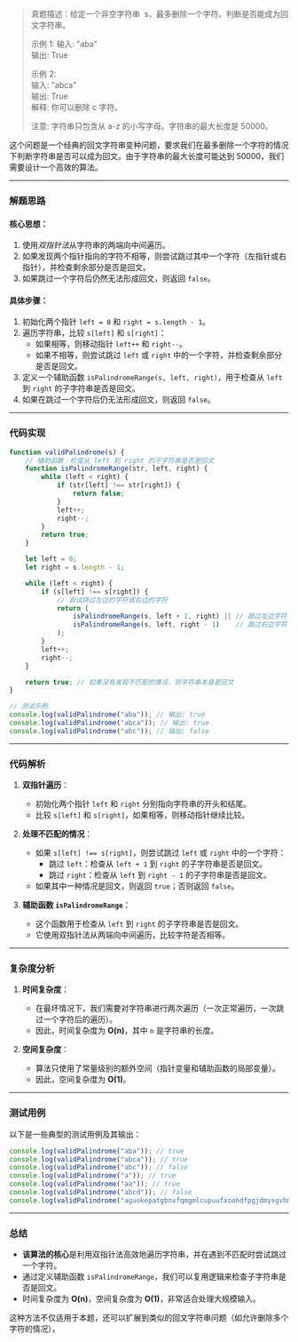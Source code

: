
> 真题描述：给定一个非空字符串  s，最多删除一个字符。判断是否能成为回文字符串。
> 
> 示例 1:
> 输入: "aba"  
> 输出: True  
> 
> 示例 2:  
> 输入: "abca"  
> 输出: True  
> 解释: 你可以删除 c 字符。  
> 
> 注意: 字符串只包含从 a-z 的小写字母。字符串的最大长度是 50000。


这个问题是一个经典的回文字符串变种问题，要求我们在最多删除一个字符的情况下判断字符串是否可以成为回文。由于字符串的最大长度可能达到 50000，我们需要设计一个高效的算法。

---

### 解题思路

#### 核心思想：
1. 使用*双指针法*从字符串的两端向中间遍历。
2. 如果发现两个指针指向的字符不相等，则尝试跳过其中一个字符（左指针或右指针），并检查剩余部分是否是回文。
3. 如果跳过一个字符后仍然无法形成回文，则返回 `false`。

#### 具体步骤：
1. 初始化两个指针 `left = 0` 和 `right = s.length - 1`。
2. 遍历字符串，比较 `s[left]` 和 `s[right]`：
   - 如果相等，则移动指针 `left++` 和 `right--`。
   - 如果不相等，则尝试跳过 `left` 或 `right` 中的一个字符，并检查剩余部分是否是回文。
3. 定义一个辅助函数 `isPalindromeRange(s, left, right)`，用于检查从 `left` 到 `right` 的子字符串是否是回文。
4. 如果在跳过一个字符后仍无法形成回文，则返回 `false`。

---

### 代码实现

```javascript
function validPalindrome(s) {
    // 辅助函数：检查从 left 到 right 的子字符串是否是回文
    function isPalindromeRange(str, left, right) {
        while (left < right) {
            if (str[left] !== str[right]) {
                return false;
            }
            left++;
            right--;
        }
        return true;
    }

    let left = 0;
    let right = s.length - 1;

    while (left < right) {
        if (s[left] !== s[right]) {
            // 尝试跳过左边的字符或右边的字符
            return (
                isPalindromeRange(s, left + 1, right) || // 跳过左边字符
                isPalindromeRange(s, left, right - 1)    // 跳过右边字符
            );
        }
        left++;
        right--;
    }

    return true; // 如果没有发现不匹配的情况，则字符串本身是回文
}

// 测试示例
console.log(validPalindrome("aba")); // 输出: true
console.log(validPalindrome("abca")); // 输出: true
console.log(validPalindrome("abc")); // 输出: false
```

---

### **代码解析**

1. **双指针遍历**：
   - 初始化两个指针 `left` 和 `right` 分别指向字符串的开头和结尾。
   - 比较 `s[left]` 和 `s[right]`，如果相等，则移动指针继续比较。

2. **处理不匹配的情况**：
   - 如果 `s[left] !== s[right]`，则尝试跳过 `left` 或 `right` 中的一个字符：
     - 跳过 `left`：检查从 `left + 1` 到 `right` 的子字符串是否是回文。
     - 跳过 `right`：检查从 `left` 到 `right - 1` 的子字符串是否是回文。
   - 如果其中一种情况是回文，则返回 `true`；否则返回 `false`。

3. **辅助函数 `isPalindromeRange`**：
   - 这个函数用于检查从 `left` 到 `right` 的子字符串是否是回文。
   - 它使用双指针法从两端向中间遍历，比较字符是否相等。

---

### **复杂度分析**

1. **时间复杂度**：
   - 在最坏情况下，我们需要对字符串进行两次遍历（一次正常遍历，一次跳过一个字符后的遍历）。
   - 因此，时间复杂度为 **O(n)**，其中 `n` 是字符串的长度。

2. **空间复杂度**：
   - 算法只使用了常量级别的额外空间（指针变量和辅助函数的局部变量）。
   - 因此，空间复杂度为 **O(1)**。

---

### **测试用例**

以下是一些典型的测试用例及其输出：

```javascript
console.log(validPalindrome("aba")); // true
console.log(validPalindrome("abca")); // true
console.log(validPalindrome("abc")); // false
console.log(validPalindrome("a")); // true
console.log(validPalindrome("aa")); // true
console.log(validPalindrome("abcd")); // false
console.log(validPalindrome("aguokepatgbnvfqmgmlcupuufxoohdfpgjdmysgvhmvffcnqxjjxqncffvmhvgsymdjgpfdhooxfuupuculmgmqfvnbgtapekouga")); // true
```

---

### **总结**

- **该算法的核心**是利用双指针法高效地遍历字符串，并在遇到不匹配时尝试跳过一个字符。
- 通过定义辅助函数 `isPalindromeRange`，我们可以复用逻辑来检查子字符串是否是回文。
- 时间复杂度为 **O(n)**，空间复杂度为 **O(1)**，非常适合处理大规模输入。

这种方法不仅适用于本题，还可以扩展到类似的回文字符串问题（如允许删除多个字符的情况）。